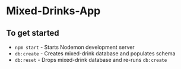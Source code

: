 # Mixed-Drinks-App

## To get started

- `npm start` - Starts Nodemon development server 
- `db:create` - Creates mixed-drink database and populates schema
- `db:reset`  - Drops mixed-drink database and re-runs `db:create`

